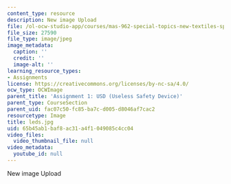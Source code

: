 ```yaml
---
content_type: resource
description: New image Upload
file: /ol-ocw-studio-app/courses/mas-962-special-topics-new-textiles-spring-2010/65b45ab1baf8ac31a4f1049085c4cc04_leds.jpg
file_size: 27590
file_type: image/jpeg
image_metadata:
  caption: ''
  credit: ''
  image-alt: ''
learning_resource_types:
- Assignments
license: https://creativecommons.org/licenses/by-nc-sa/4.0/
ocw_type: OCWImage
parent_title: 'Assignment 1: USD (Useless Safety Device)'
parent_type: CourseSection
parent_uid: fac07c50-fc85-ba7c-d005-d8046af7cac2
resourcetype: Image
title: leds.jpg
uid: 65b45ab1-baf8-ac31-a4f1-049085c4cc04
video_files:
  video_thumbnail_file: null
video_metadata:
  youtube_id: null
---
```

New image Upload
